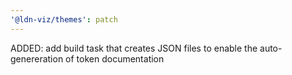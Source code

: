 ```yaml
---
'@ldn-viz/themes': patch
---
```


ADDED: add build task that creates JSON files to enable the auto-genereration of token documentation
 
